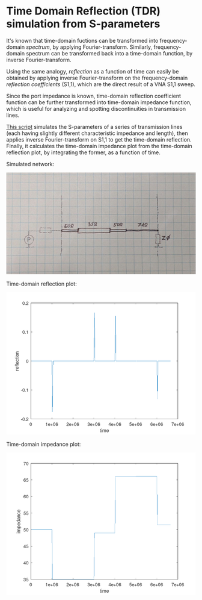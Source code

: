 # Time Domain Reflection (TDR) simulation from S-parameters

It's known that time-domain fuctions can be transformed into frequency-domain *spectrum*, by applying Fourier-transform. Similarly, frequency-domain spectrum can be transformed back into a time-domain function, by inverse Fourier-transform.

Using the same analogy, *reflection* as a function of time can easily be obtained by applying inverse Fourier-transform on the frequency-domain *reflection coefficients* (S1,1), which are the direct result of a VNA S1,1 sweep.

Since the port impedance is known, time-domain reflection coefficient function can be further transformed into time-domain impedance function, which is useful for analyzing and spotting discontinuities in transmission lines.

[This script](tdr.m) simulates the S-parameters of a series of transmission lines (each having slightly different characteristic impedance and length), then applies inverse Fourier-transform on S1,1 to get the time-domain reflection. Finally, it calculates the time-domain impedance plot from the time-domain reflection plot, by integrating the former, as a function of time. 

Simulated network:

![tdrschem](tdrschem.jpg)

Time-domain reflection plot:

![tdrplot1](refl.png)

Time-domain impedance plot:

![tdrplot3](imp.png)

